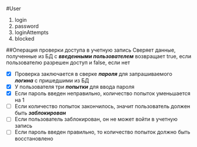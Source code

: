 #User
1. login
1. password
1. loginAttempts
1. blocked

##Операция проверки доступа в учетную запись
Сверяет данные, полученные из БД с __*введенными пользователем*__
возвращает true, если пользователю разрешен доступ и false, если нет

- [x] Проверка заключается в сверке __*пароля*__ для запрашиваемого __*логина*__ с пришедшими из БД
- [x] У пользователя три __*попытки*__ для ввода пароля
- [x] Если пароль введен неправильно, количество попыток уменьшается на 1
- [ ] Если количество попыток закончилось, значит пользователь должен быть __*заблокирован*__
- [ ] Если пользователь заблокирован, он не может войти в учетную запись
- [ ] Если пароль введен правильно, то количество попыток должно быть восстановлено